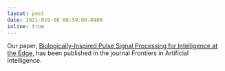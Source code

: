 ```yaml
---
layout: post
date: 2021-019-08 08:59:00-0400
inline: true
---
```


Our paper, [Biologically-Inspired Pulse Signal Processing for Intelligence at the Edge](https://www.frontiersin.org/articles/10.3389/frai.2021.568384), has been published in the journal Frontiers in Artificial Intelligence.
